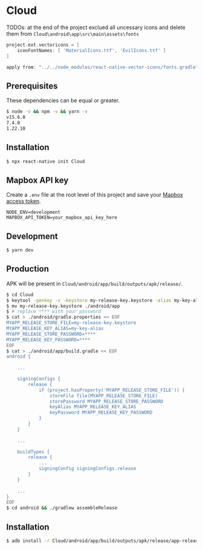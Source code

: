 # Cloud

TODOs:
at the end of the project exclued all uncessary icons and delete them from `Cloud\android\app\src\main\assets\fonts`

```gradle
project.ext.vectoricons = [
    iconFontNames: [ 'MaterialIcons.ttf', 'EvilIcons.ttf' ]
]

apply from: "../../node_modules/react-native-vector-icons/fonts.gradle"
```


## Prerequisites
These dependencies can be equal or greater.
```bash
$ node -v && npm -v && yarn -v
v15.6.0
7.4.0
1.22.10
```

## Installation
```bash
$ npx react-native init Cloud
```

## Mapbox API key
Create a `.env` file at the root level of this project and save your [Mapbox access token](https://docs.mapbox.com/help/how-mapbox-works/access-tokens/).
```env
NODE_ENV=development
MAPBOX_API_TOKEN=your_mapbox_api_key_here
```

## Development
```bash
$ yarn dev
```

## Production
APK will be present in `Cloud/android/app/build/outputs/apk/release/`.
```bash
$ cd Cloud
$ keytool -genkey -v -keystore my-release-key.keystore -alias my-key-alias -keyalg RSA -keysize 2048 -validity 10000
$ mv my-release-key.keystore ./android/app
$ # replace **** with your password
$ cat > ./android/gradle.properties << EOF
MYAPP_RELEASE_STORE_FILE=my-release-key.keystore
MYAPP_RELEASE_KEY_ALIAS=my-key-alias
MYAPP_RELEASE_STORE_PASSWORD=****
MYAPP_RELEASE_KEY_PASSWORD=****
EOF
$ cat > ./android/app/build.gradle << EOF
android {
    
	...

    signingConfigs {
        release {
            if (project.hasProperty('MYAPP_RELEASE_STORE_FILE')) {
                storeFile file(MYAPP_RELEASE_STORE_FILE)
                storePassword MYAPP_RELEASE_STORE_PASSWORD
                keyAlias MYAPP_RELEASE_KEY_ALIAS
                keyPassword MYAPP_RELEASE_KEY_PASSWORD
            }
        }
    }
    
    ...

    buildTypes {
        release {
            ...
            signingConfig signingConfigs.release
        }
    }
    
    ...
}
EOF
$ cd android && ./gradlew assembleRelease
```

## Installation
```bash
$ adb install -r Cloud/android/app/build/outputs/apk/release/app-release.apk
```